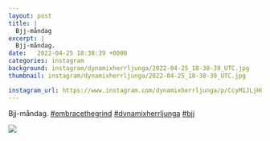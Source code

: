 ```yaml
---
layout: post
title: |
  Bjj-måndag
excerpt: |
  Bjj-måndag.   
date:   2022-04-25 18:38:39 +0000
categories: instagram
background: instagram/dynamixherrljunga/2022-04-25_18-38-39_UTC.jpg
thumbnail: instagram/dynamixherrljunga/2022-04-25_18-38-39_UTC.jpg

instagram_url: https://www.instagram.com/dynamixherrljunga/p/CcyM1JLjH0i
---
```

Bjj-måndag. [#embracethegrind](https://www.instagram.com/explore/tags/embracethegrind/) [#dynamixherrljunga](https://www.instagram.com/explore/tags/dynamixherrljunga/) [#bjj](https://www.instagram.com/explore/tags/bjj/)



<img src='{{ site.baseurl }}/instagram/dynamixherrljunga/2022-04-25_18-38-39_UTC.jpg' class='img-fluid' />
